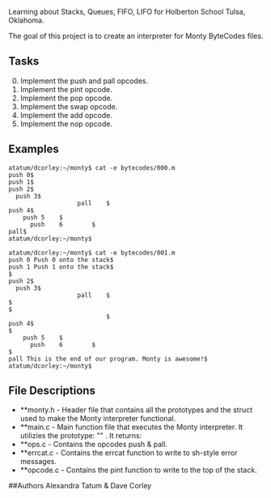 Learning about Stacks, Queues, FIFO, LIFO for Holberton School Tulsa, Oklahoma.

The goal of this project is to create an interpreter for Monty ByteCodes files.

## Tasks
0. Implement the push and pall opcodes.
1. Implement the pint opcode.
2. Implement the pop opcode.
3. Implement the swap opcode.
4. Implement the add opcode.
5. Implement the nop opcode.

## Examples

<pre><code>atatum/dcorley:~/monty$ cat -e bytecodes/000.m
push 0$
push 1$
push 2$
  push 3$
                   pall    $
push 4$
    push 5    $
      push    6        $
pall$
atatum/dcorley:~/monty$
</pre></code>

<pre><code>atatum/dcorley:~/monty$ cat -e bytecodes/001.m
push 0 Push 0 onto the stack$
push 1 Push 1 onto the stack$
$
push 2$
  push 3$
                   pall    $
$
$
                           $
push 4$
$
    push 5    $
      push    6        $
$
pall This is the end of our program. Monty is awesome!$
atatum/dcorley:~/monty$
</pre></code>

## File Descriptions
* **monty.h - Header file that contains all the prototypes and the struct used to make the Monty interpreter functional.
* **main.c - Main function file that executes the Monty interpreter. It utilizies the prototype: "" . It returns: 
* **ops.c - Contains the opcodes push & pall.
* **errcat.c - Contains the errcat function to write to sh-style error messages.
* **opcode.c - Contains the pint function to write to the top of the stack.



##Authors
Alexandra Tatum & Dave Corley

